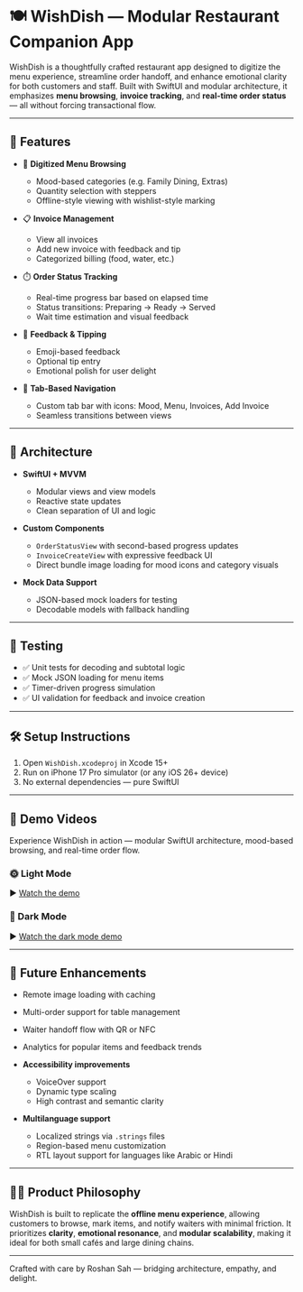 # 🍽️ WishDish — Modular Restaurant Companion App

WishDish is a thoughtfully crafted restaurant app designed to digitize the menu experience, streamline order handoff, and enhance emotional clarity for both customers and staff. Built with SwiftUI and modular architecture, it emphasizes **menu browsing**, **invoice tracking**, and **real-time order status** — all without forcing transactional flow.

---

## 🚀 Features

- 🧾 **Digitized Menu Browsing**
  - Mood-based categories (e.g. Family Dining, Extras)
  - Quantity selection with steppers
  - Offline-style viewing with wishlist-style marking

- 📋 **Invoice Management**
  - View all invoices
  - Add new invoice with feedback and tip
  - Categorized billing (food, water, etc.)

- ⏱️ **Order Status Tracking**
  - Real-time progress bar based on elapsed time
  - Status transitions: Preparing → Ready → Served
  - Wait time estimation and visual feedback

- 💬 **Feedback & Tipping**
  - Emoji-based feedback
  - Optional tip entry
  - Emotional polish for user delight

- 🧭 **Tab-Based Navigation**
  - Custom tab bar with icons: Mood, Menu, Invoices, Add Invoice
  - Seamless transitions between views

---

## 🧱 Architecture

- **SwiftUI + MVVM**
  - Modular views and view models
  - Reactive state updates
  - Clean separation of UI and logic

- **Custom Components**
  - `OrderStatusView` with second-based progress updates
  - `InvoiceCreateView` with expressive feedback UI
  - Direct bundle image loading for mood icons and category visuals

- **Mock Data Support**
  - JSON-based mock loaders for testing
  - Decodable models with fallback handling

---

## 🧪 Testing

- ✅ Unit tests for decoding and subtotal logic  
- ✅ Mock JSON loading for menu items  
- ✅ Timer-driven progress simulation  
- ✅ UI validation for feedback and invoice creation

---

## 🛠️ Setup Instructions

1. Open `WishDish.xcodeproj` in Xcode 15+
2. Run on iPhone 17 Pro simulator (or any iOS 26+ device)
3. No external dependencies — pure SwiftUI

---

## 🎥 Demo Videos

Experience WishDish in action — modular SwiftUI architecture, mood-based browsing, and real-time order flow.

### 🌞 Light Mode
▶️ [Watch the demo](https://youtube.com/shorts/k0BMyg5lXBg?feature=share)

### 🌙 Dark Mode
▶️ [Watch the dark mode demo](https://youtube.com/shorts/qObuyOyVK2U?feature=share)



---

## 🧭 Future Enhancements

- Remote image loading with caching  
- Multi-order support for table management  
- Waiter handoff flow with QR or NFC  
- Analytics for popular items and feedback trends  
- **Accessibility improvements**  
  - VoiceOver support  
  - Dynamic type scaling  
  - High contrast and semantic clarity

- **Multilanguage support**  
  - Localized strings via `.strings` files  
  - Region-based menu customization  
  - RTL layout support for languages like Arabic or Hindi


---

## 👨‍🍳 Product Philosophy

WishDish is built to replicate the **offline menu experience**, allowing customers to browse, mark items, and notify waiters with minimal friction. It prioritizes **clarity**, **emotional resonance**, and **modular scalability**, making it ideal for both small cafés and large dining chains.

---

Crafted with care by Roshan Sah — bridging architecture, empathy, and delight.
